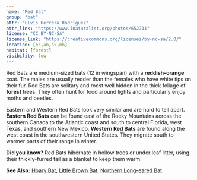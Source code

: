 ```yaml
---
name: "Red Bat"
group: "bat"
attr: "Elvis Herrera Rodríguez"
attr_link: "https://www.inaturalist.org/photos/652711"
license: "CC BY-NC-SA"
license_link: "https://creativecommons.org/licenses/by-nc-sa/2.0/"
location: [bc,ab,sk,mb]
habitat: [forest]
visibility: low
---
```

Red Bats are medium-sized bats (12 in wingspan) with a **reddish-orange** coat. The males are usually redder than the females who have white tips on their fur. Red Bats are solitary and roost well hidden in the thick foliage of **forest** trees. They often hunt for food around lights and particularly enjoy moths and beetles.

Eastern and Western Red Bats look very similar and are hard to tell apart. **Eastern Red Bats** can be found east of the Rocky Mountains across the southern Canada to the Atlantic coast and south to central Florida, west Texas, and southern New Mexico. **Western Red Bats** are found along the west coast in the southwestern United States. They migrate south to warmer parts of their range in winter.

**Did you know?** Red Bats hibernate in hollow trees or under leaf litter, using their thickly-furred tail as a blanket to keep them warm.

<!-- generated, do not edit -->
**See Also:**
[Hoary Bat](/{{section}}/hoarybat),
[Little Brown Bat](/{{section}}/litbrnbat),
[Northern Long-eared Bat](/{{section}}/norlebat)
